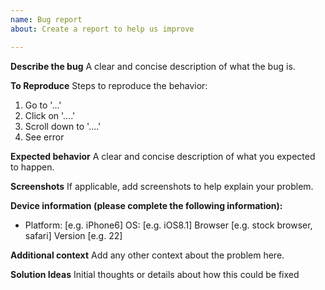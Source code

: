 ```yaml
---
name: Bug report
about: Create a report to help us improve

---
```


**Describe the bug**
A clear and concise description of what the bug is.

**To Reproduce**
Steps to reproduce the behavior:
1. Go to '...'
2. Click on '....'
3. Scroll down to '....'
4. See error

**Expected behavior**
A clear and concise description of what you expected to happen.

**Screenshots**
If applicable, add screenshots to help explain your problem.

**Device information (please complete the following information):**
 - Platform: [e.g. iPhone6]  OS: [e.g. iOS8.1]  Browser [e.g. stock browser, safari]  Version [e.g. 22]

**Additional context**
Add any other context about the problem here.

**Solution Ideas**
Initial thoughts or details about how this could be fixed
